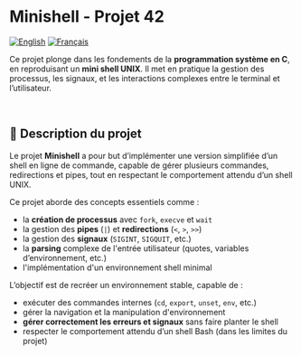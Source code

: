 # Minishell - Projet 42

[![English](https://img.shields.io/badge/English-gray.svg)](./READMEen.md)   [![Français](https://img.shields.io/badge/Français-blue.svg)](./README.md)

Ce projet plonge dans les fondements de la **programmation système en C**, en reproduisant un **mini shell UNIX**. Il met en pratique la gestion des processus, les signaux, et les interactions complexes entre le terminal et l’utilisateur.

<br>

## 🧠 Description du projet

Le projet **Minishell** a pour but d’implémenter une version simplifiée d’un shell en ligne de commande, capable de gérer plusieurs commandes, redirections et pipes, tout en respectant le comportement attendu d’un shell UNIX.

Ce projet aborde des concepts essentiels comme :
- la **création de processus** avec `fork`, `execve` et `wait`
- la gestion des **pipes** (`|`) et **redirections** (`<`, `>`, `>>`)
- la gestion des **signaux** (`SIGINT`, `SIGQUIT`, etc.)
- la **parsing** complexe de l'entrée utilisateur (quotes, variables d’environnement, etc.)
- l'implémentation d'un environnement shell minimal

L’objectif est de recréer un environnement stable, capable de :
- exécuter des commandes internes (`cd`, `export`, `unset`, `env`, etc.)
- gérer la navigation et la manipulation d'environnement
- **gérer correctement les erreurs et signaux** sans faire planter le shell
- respecter le comportement attendu d’un shell Bash (dans les limites du projet)
